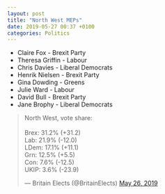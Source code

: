 ```yaml
---
layout: post
title: "North West MEPs"
date: 2019-05-27 00:37 +0100
categories: Politics
---
```


*   Claire Fox - Brexit Party
*   Theresa Griffin - Labour
*   Chris Davies - Liberal Democrats
*   Henrik Nielsen - Brexit Party
*   Gina Dowding - Greens
*   Julie Ward - Labour
*   David Bull - Brexit Party
*   Jane Brophy - Liberal Democrats

<blockquote class="twitter-tweet"><p lang="en" dir="ltr">North West, vote share:<br><br>Brex: 31.2% (+31.2)<br>Lab: 21.9% (-12.0)<br>LDem: 17.1% (+11.1)<br>Grn: 12.5% (+5.5)<br>Con: 7.6% (-12.5)<br>UKIP: 3.6% (-23.9)</p>&mdash; Britain Elects (@BritainElects) <a href="https://twitter.com/BritainElects/status/1132791746369400832?ref_src=twsrc%5Etfw">May 26, 2019</a></blockquote> <script async src="https://platform.twitter.com/widgets.js" charset="utf-8"></script>